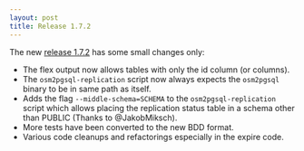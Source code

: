 ```yaml
---
layout: post
title: Release 1.7.2
---
```


The new [release 1.7.2](https://osm2pgsql.org/releases) has some small changes only:

* The flex output now allows tables with only the id column (or columns).
* The `osm2pgsql-replication` script now always expects the `osm2pgsql` binary to be in same path as itself.
* Adds the flag `--middle-schema=SCHEMA` to the `osm2pgsql-replication` script which allows placing the replication status table in a schema other than PUBLIC (Thanks to @JakobMiksch).
* More tests have been converted to the new BDD format.
* Various code cleanups and refactorings especially in the expire code.


